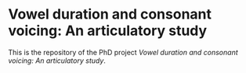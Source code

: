 # Vowel duration and consonant voicing: An articulatory study

This is the repository of the PhD project *Vowel duration and consonant voicing: An articulatory study*.

